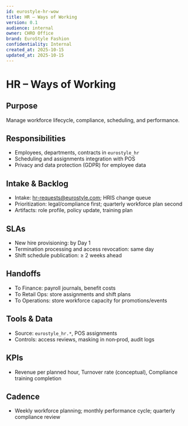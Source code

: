 ```yaml
---
id: eurostyle-hr-wow
title: HR – Ways of Working
version: 0.1
audience: internal
owner: CHRO Office
brand: EuroStyle Fashion
confidentiality: Internal
created_at: 2025-10-15
updated_at: 2025-10-15
---
```


# HR – Ways of Working

## Purpose
Manage workforce lifecycle, compliance, scheduling, and performance.

## Responsibilities
- Employees, departments, contracts in `eurostyle_hr`
- Scheduling and assignments integration with POS
- Privacy and data protection (GDPR) for employee data

## Intake & Backlog
- Intake: hr-requests@eurostyle.com; HRIS change queue
- Prioritization: legal/compliance first; quarterly workforce plan second
- Artifacts: role profile, policy update, training plan

## SLAs
- New hire provisioning: by Day 1
- Termination processing and access revocation: same day
- Shift schedule publication: ≥ 2 weeks ahead

## Handoffs
- To Finance: payroll journals, benefit costs
- To Retail Ops: store assignments and shift plans
- To Operations: store workforce capacity for promotions/events

## Tools & Data
- Source: `eurostyle_hr.*`, POS assignments
- Controls: access reviews, masking in non‑prod, audit logs

## KPIs
- Revenue per planned hour, Turnover rate (conceptual), Compliance training completion

## Cadence
- Weekly workforce planning; monthly performance cycle; quarterly compliance review
